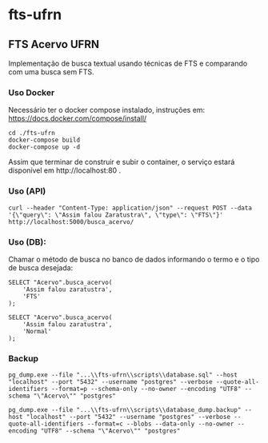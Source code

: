 # fts-ufrn

## FTS Acervo UFRN

Implementação de busca textual usando técnicas de FTS e comparando com uma busca sem FTS.

### Uso Docker

Necessário ter o docker compose instalado, instruções em: https://docs.docker.com/compose/install/

	cd ./fts-ufrn
	docker-compose build
	docker-compose up -d

Assim que terminar de construir e subir o container, o serviço estará disponível em http://localhost:80 .

### Uso (API)

    curl --header "Content-Type: application/json" --request POST --data '{\"query\": \"Assim falou Zaratustra\", \"type\": \"FTS\"}' http://localhost:5000/busca_acervo/

### Uso (DB):

Chamar o método de busca no banco de dados informando o termo e o tipo de busca desejada:

	SELECT "Acervo".busca_acervo(
		'Assim falou zaratustra', 
		'FTS'
	);

	SELECT "Acervo".busca_acervo(
		'Assim falou zaratustra', 
		'Normal'
	);


### Backup
	
	pg_dump.exe --file "...\\fts-ufrn\\scripts\\database.sql" --host "localhost" --port "5432" --username "postgres" --verbose --quote-all-identifiers --format=p --schema-only --no-owner --encoding "UTF8" --schema "\"Acervo\"" "postgres"
	
	pg_dump.exe --file "...\\fts-ufrn\\scripts\\database_dump.backup" --host "localhost" --port "5432" --username "postgres" --verbose --quote-all-identifiers --format=c --blobs --data-only --no-owner --encoding "UTF8" --schema "\"Acervo\"" "postgres"
